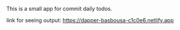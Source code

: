 This is a small app for commit daily todos.

link for seeing output: https://dapper-basbousa-c1c0e6.netlify.app
